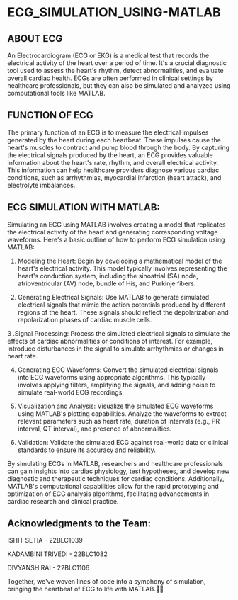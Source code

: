 # ECG_SIMULATION_USING-MATLAB
## ABOUT ECG
An Electrocardiogram (ECG or EKG) is a medical test that records the electrical activity of the heart over a period of time. It's a crucial diagnostic tool used to assess the heart's rhythm, detect abnormalities, and evaluate overall cardiac health. ECGs are often performed in clinical settings by healthcare professionals, but they can also be simulated and analyzed using computational tools like MATLAB.

## FUNCTION OF ECG
The primary function of an ECG is to measure the electrical impulses generated by the heart during each heartbeat. These impulses cause the heart's muscles to contract and pump blood through the body. By capturing the electrical signals produced by the heart, an ECG provides valuable information about the heart's rate, rhythm, and overall electrical activity. This information can help healthcare providers diagnose various cardiac conditions, such as arrhythmias, myocardial infarction (heart attack), and electrolyte imbalances.

## ECG SIMULATION WITH MATLAB:
Simulating an ECG using MATLAB involves creating a model that replicates the electrical activity of the heart and generating corresponding voltage waveforms. Here's a basic outline of how to perform ECG simulation using MATLAB:

1. Modeling the Heart: Begin by developing a mathematical model of the heart's electrical activity. This model typically involves representing the heart's conduction system, including the sinoatrial (SA) node, atrioventricular (AV) node, bundle of His, and Purkinje fibers.

2. Generating Electrical Signals: Use MATLAB to generate simulated electrical signals that mimic the action potentials produced by different regions of the heart. These signals should reflect the depolarization and repolarization phases of cardiac muscle cells.

3 .Signal Processing: Process the simulated electrical signals to simulate the effects of cardiac abnormalities or conditions of interest. For example, introduce disturbances in the signal to simulate arrhythmias or changes in heart rate.

4. Generating ECG Waveforms: Convert the simulated electrical signals into ECG waveforms using appropriate algorithms. This typically involves applying filters, amplifying the signals, and adding noise to simulate real-world ECG recordings.

5. Visualization and Analysis: Visualize the simulated ECG waveforms using MATLAB's plotting capabilities. Analyze the waveforms to extract relevant parameters such as heart rate, duration of intervals (e.g., PR interval, QT interval), and presence of abnormalities.

6. Validation: Validate the simulated ECG against real-world data or clinical standards to ensure its accuracy and reliability.

By simulating ECGs in MATLAB, researchers and healthcare professionals can gain insights into cardiac physiology, test hypotheses, and develop new diagnostic and therapeutic techniques for cardiac conditions. Additionally, MATLAB's computational capabilities allow for the rapid prototyping and optimization of ECG analysis algorithms, facilitating advancements in cardiac research and clinical practice.

## Acknowledgments to the Team:
ISHIT SETIA - 22BLC1039

KADAMBINI TRIVEDI - 22BLC1082

DIVYANSH RAI - 22BLC1106

Together, we've woven lines of code into a symphony of simulation, bringing the heartbeat of ECG to life with MATLAB.🎩🌟
